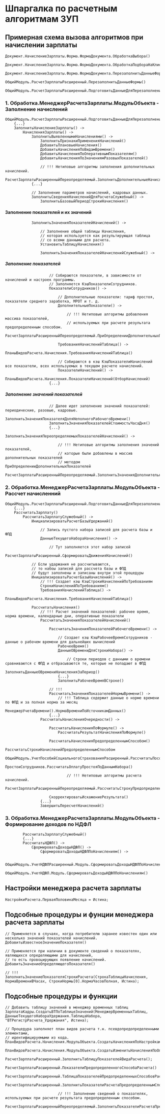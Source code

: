 # Шпаргалка по расчетным алгоритмам ЗУП

## Примерная схема вызова алгоритмов при начислении зарплаты

	Документ.НачислениеЗарплаты.Форма.ФормаДокумента.ОбработкаВыбора()
		Документ.НачислениеЗарплаты.Форма.ФормаДокумента.ОбработкаПодбораНаКлиенте()
			Документ.НачислениеЗарплаты.Форма.ФормаДокумента.ПерезаполнитьДанныеФормыНаСервере()
				ОбщийМодуль.РасчетЗарплатыРасширенный.ПерезаполнитьДанныеФормы()
					ОбщийМодуль.РасчетЗарплатыРасширенный.ПодготовитьДанныеДляПерезаполнения()
						
### 1. Обработка.МенеджерРасчетаЗарплаты.МодульОбъекта - Заполнение начислений

	ОбщийМодуль.РасчетЗарплатыРасширенный.ПодготовитьДанныеДляПерезаполнения()
		{...}
		ЗаполнитьНачислениеЗарплаты() ->
			НачисленияЗарплаты() ->
				ЗаполнитьВыявленнымиНачислениями() ->
					ЗаполнитьПризнакиПримененияНачислений()
					ДобавитьПлановыеНачисления()
					ДобавитьНачисленияПоВидамВремени()
					ДобавитьНачисленияПоОперативнымПоказателям()
					ДобавитьНачисленияПоЗначениямРазовыхПоказателей()
					
					// !!! Нетиповые алгоритмы заполнения дополнительных начислений.
					РасчетЗарплатыРасширенныйПереопределяемый.ЗаполнитьДополнительныеНачисленияЗарплаты()
				{...}
				
				// Заполнение параметров начислений, кадровых данных.
				ЗаполнитьСведенияНачисленийДляРасчетаСлужебный() ->
					ЗаполнитьБазовыйПериодСтрокиНачисления()

#### Заполнение показателей и их значений

				ЗаполнитьЗначенияПоказателейНачислений() ->
					
					// Заполнение общей таблицы Начисления,
					// которая используется как результирующая таблица
					// со всеми данными для расчета.
					УстановитьТаблицуНачисления()

					ЗаполнитьЗначенияПоказателейНачисленийСлужебный() ->
						
##### Заполнение показателей

						// Собираются показатели, в зависимости от начислений и настроек программы.
						// Заполняется КэшПоказателиСотрудников.
						ПоказателиСотрудников() ->

							// Дополнительные показатели: тариф простоя, показатели среднего заработка, МРОТ и т. д.
							ДополнительныеПоказатели() ->
								
								// !!! Нетиповые алгоритмы добавления массива показателей,
								// используемых при расчете результата предопределенным способом.
								РасчетЗарплатыРасширенныйПереопределяемый.ПриОпределенииДополнительныхПоказателей()

							ТребованияНачисленийТаблица() ->
								ПланыВидовРасчета.Начисления.ТребованияНачисленийТаблица()

							// Собираются в кэш КэшПоказателиНачислений все показатели, всех используемых в текущем расчете начислений.
							ПоказателиНачислений() ->
								ПланыВидовРасчета.Начисления.ПоказателиНачислений(ОтборНачислений)							
						{...}

##### Заполнение значений показателей

						// Далее идет заполнение значений показателей: периодические, разовые, кадровые.
						ЗаполнитьЗначенияПоказателяДоляНеполногоРабочегоВремени()
						ЗаполнитьЗначенияПоказателейСтоимостьЧасаДня()
						{...}						
						ЗаполнитьЗначенияПереопределяемыхПоказателейНачислений() ->
							
							// !!! Нетиповые алгоритмы заполнения значений показателей,
							// которые были добавлены в массив дополнительных показателей
							// методом ПриОпределенииДополнительныхПоказателей
							РасчетЗарплатыРасширенныйПереопределяемый.ЗаполнитьЗначенияДополнительныхПоказателейПоТаблицеЗначений()
		
### 2. Обработка.МенеджерРасчетаЗарплаты.МодульОбъекта - Рассчет начисленний

	ОбщийМодуль.РасчетЗарплатыРасширенный.ПодготовитьДанныеДляПерезаполнения()
		{...}
		РассчитатьЗарплату()
			РассчитатьЗарплатуСлужебный() ->
				ИнициализироватьРасчетБазыУдержаний()
					
					// Запись пустого набора записей для расчета базы и ФПД
					ДанныеТекущегоНабораНачисления() ->
						
						// Тут заполняется этот набор записей
						РасчетЗарплатыРасширенный.СформироватьДвиженияНачислений()

				// Если ударжания не рассчитываются,
				// то набоы записей для рассчета базы и ФПД
				// будут заполнены и записаны внутри этой процедуры
				ИнициализироватьРасчетБазыНачислений() ->
					// !!! Создает кэш КэшСтрокиНачисленийПоТребованиям
					СтрокиНачисленийПоТребованиям()
					ТребованияНачисленийТаблица() ->
						ПланыВидовРасчета.Начисления.ТребованияНачисленийТаблица()

				РассчитатьНачисления()
					// !!! Расчет значений показателей: рабочее время, норма времени, календарные дни, оперативные показатели
					РассчитатьЗначенияПоказателейНачислений()
						
						РассчитатьЗначенияПоказателейРабочегоВремени() ->

							// Создает кэш КэшРабочееВремяСотрудников - данные о рабочем времени для дальнейших вычислений
							РабочееВремя()
							ДанныеОВремениДляСтрокиНабора() ->

								// Строки периодов с данными о времени сравниваются с ФПД и отбрасываются те, которые не попадают в ФПД
								ЗаполнитьДанныеОВремениНачисленияЗаПериод()
							{...}
							ЗаполнитьРабочееВремяВСтроке()

						// !!!
						РассчитатьЗначенияПоказателейНормыВремени() ->
							// !!! Таблица содержит данные о норме времени по ФПД и за полная норма за месяц
							МенеджерУчетаВремени().НормаВремениПоИсточникамДанных()
						{...}
					РассчитатьНачисленияОчередности() ->
						
						РассчитатьНачисленияПоФормуле() ->
							РассчитатьРезультатНачисленияПоФормуле()
						
						РассчитатьНачисленияПредопределеннымСпособом()
							РассчитатьСтрокиНачисленийПредопределеннымСпособом
								ОбщийМодуль.УчетПособийСоциальногоСтрахованияРасширенный.РассчитатьПособиеПоСтрокамНабора()
								ПростоиСотрудников.РассчитатьОплатуПростояПоДаннымНабора()

								// !!! Нетиповые алгоритмы расчета начислений.
								РасчетЗарплатыРасширенныйПереопределяемый.РассчитатьСтрокуПредопределеннымСпособом()

						СкорректироватьИскажениеРезультата()
					{...}
					ЗавершитьПересчетНачислений()

### 3. Обработка.МенеджерРасчетаЗарплаты.МодульОбъекта - Формирование доходов по НДФЛ
			РассчитатьЗарплатуСлужебный()
			{...}
			РассчитатьНДФЛ() ->
				СформироватьДоходыНДФЛ() ->
					СформироватьДоходыНДФЛПоНачислениям() ->

			ОбщийМодуль.УчетНДФЛРасширенный.Модуль.СформироватьДоходыНДФЛПоНачислениям()
			ОбщийМодуль.УчетНДФЛ.Модуль.СформироватьДоходыНДФЛПоНачислениям()

## Настройки менеджера расчета зарплаты

	НастройкиРасчета.ПерваяПоловинаМесяца = Истина;

## Подсобные процедуры и фунции менеджера расчета зарплаты

	// Применяется в случаях, когда потребителю заранее известен один или несколько значений показателей начислений.
	ДобавитьИзвестноеЗначениеПоказателя()

	// Применяется при наличии в документе сведений о показателях, являющихся определяющими для начислений, 
	// то есть провоцирующих появление начислений.
	ДобавитьЗначениеОпределяющегоПоказателя()

	// !!!
	ЗаполнитьЗначениеПоказателяСтрокиРасчета(СтрокаТаблицыНачисления, НормаВремениВЧасах, СтрокиНормы[0].НормаЧасовПолная, Истина);

## Подсобные процедуры и функции

	// Добавить таблицу значений в менеджер временных таблиц
	ЗарплатаКадры.СоздатьВТПоТаблицеЗначений(МенеджерВременныхТаблиц, ДанныеТекущегоНабораУдержания.ТаблицаНабора, "ВТРегистрРасчета_Удержания", Истина);

	// Процедура заполняет план видов расчета т.н. псевдопредопределенными элементами, 
	// идентифицируемыми из кода.
	ПланВидовРасчета.Начисления.МодульОбъекта.СоздатьНачисленияПоНастройкам();
		ПланВидовРасчета.Начисления.МодульОбъекта.СоздатьИзменитьНачисленияПоОписанию()
			РасчетЗарплатыРасширенный.ЗаполнитьТаблицуПоказателейВидаРасчета();
				РасчетЗарплатыРасширенный.ПоказателиПредопределенногоСпособаРасчета()
					РасчетЗарплатыРасширенный.ТаблицаПоказателейПредопределенныхСпособовРасчета
						РасчетЗарплатыРасширенный.ЗаполнитьПоказателиРасчетаПредопределеннымСпособом()
							
							// !!! Заполнение сведений о показателях, используемых при расчете результата предопределенным способом.
							РасчетЗарплатыРасширенныйПереопределяемый.ЗаполнитьПоказателиРасчетаПредопределеннымСпособом()
